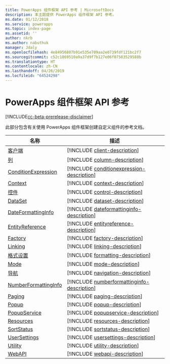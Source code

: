 ```yaml
---
title: PowerApps 组件框架 API 参考 | MicrosoftDocs
description: 本主题提供 PowerApps 组件框架 API 参考。
ms.date: 01/12/2018
ms.service: powerapps
ms.topic: index-page
ms.assetid: ''
author: nkrb
ms.author: nabuthuk
manager: Jdaly
ms.openlocfilehash: 4e84956807b91e535e709aa2e0739fdf121bc2f7
ms.sourcegitcommit: c52c1869510a9a37d9f7b127e06f07583529588b
ms.translationtype: HT
ms.contentlocale: zh-CN
ms.lasthandoff: 04/26/2019
ms.locfileid: "64524298"
---
```

# <a name="powerapps-component-framework-api-reference"></a>PowerApps 组件框架 API 参考

[!INCLUDE[cc-beta-prerelease-disclaimer](../../../includes/cc-beta-prerelease-disclaimer.md)]

此部分包含有关使用 PowerApps 组件框架创建自定义组件的参考文档。

|名称|描述|
|----|-----------|
|[客户端](client.md)|[!INCLUDE [client-description](includes/client-description.md)]|
|[列](column.md)|[!INCLUDE [column-description](includes/column-description.md)]|
|[ConditionExpression](conditionexpression.md)|[!INCLUDE [conditionexpression-description](includes/conditionexpression-description.md)]|
|[Context](context.md)|[!INCLUDE [context-description](includes/context-description.md)]|
|[控件](control.md)|[!INCLUDE [control-description](includes/control-description.md)]|
|[DataSet](dataset.md)|[!INCLUDE [dataset-description](includes/dataset-description.md)]|
|[DateFormattingInfo](dateformattinginfo.md)|[!INCLUDE [dateformattinginfo-description](includes/dateformattinginfo-description.md)]|
|[EntityReference](entityreference.md)|[!INCLUDE [entityreference-description](includes/entityreference-description.md)]|
|[Factory](factory.md)|[!INCLUDE [factory-description](includes/factory-description.md)]|
|[Linking](linking.md)|[!INCLUDE [linking-description](includes/linking-description.md)]|
|[格式设置](formatting.md)|[!INCLUDE [formatting-description](includes/formatting-description.md)]|
|[Mode](mode.md)|[!INCLUDE [mode-description](includes/mode-description.md)]|
|[导航](navigation.md)|[!INCLUDE [navigation-description](includes/navigation-description.md)]|
|[NumberFormattingInfo](numberformattinginfo.md)|[!INCLUDE [numberformattinginfo-description](includes/numberformattinginfo-description.md)]|
|[Paging](paging.md)|[!INCLUDE [paging-description](includes/paging-description.md)]|
|[Popup](popup.md)|[!INCLUDE [popup-description](includes/popup-description.md)]|
|[PopupService](popupservice.md)|[!INCLUDE [popupservice-description](includes/popupservice-description.md)]|
|[Resources](resources.md)|[!INCLUDE [resources-description](includes/resources-description.md)]|
|[SortStatus](sortstatus.md)|[!INCLUDE [sortstatus-description](includes/sortstatus-description.md)]|
|[UserSettings](usersettings.md)|[!INCLUDE [usersettings-description](includes/usersettings-description.md)]|
|[Utility](utility.md)|[!INCLUDE [utility-description](includes/utility-description.md)]|
|[WebAPI](webapi.md)|[!INCLUDE [webapi-description](includes/webapi-description.md)]|


